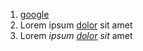 1. [google](https://google.com)
2. Lorem ipsum [dolor](https://google.com) sit amet
3. Lorem *ipsum [dolor](https://google.com) sit* amet